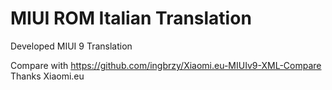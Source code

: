 # MIUI ROM Italian Translation

Developed MIUI 9 Translation

Compare with https://github.com/ingbrzy/Xiaomi.eu-MIUIv9-XML-Compare Thanks Xiaomi.eu

